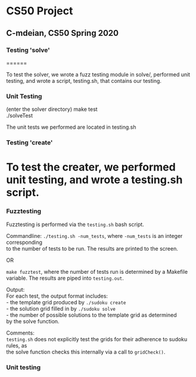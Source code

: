 # CS50 Project
## C-mdeian, CS50 Spring 2020

### Testing 'solve'
======

To test the solver, we wrote a fuzz testing module in solve/, performed unit testing, and wrote a script, testing.sh, that contains our testing.

### Unit Testing ###
(enter the solver directory)
make test  
./solveTest

The unit tests we performed are located in testing.sh

### Testing 'create' 

To test the creater, we performed unit testing, and wrote a testing.sh script.
=======
  
### Fuzztesting ###  
Fuzztesting is performed via the `testing.sh` bash script.
 
Commandline:
`./testing.sh -num_tests`, where `-num_tests` is an integer corresponding  
to the number of tests to be run. The results are printed to the screen.

OR

`make fuzztest`, where the number of tests run is determined by a Makefile   
variable. The results are piped into `testing.out`.  
  
Output:  
For each test, the output format includes:  
	- the template grid produced by `./sudoku create`    
	- the solution grid filled in by `./sudoku solve`  
	- the number of possible solutions to the template grid as determined  
	  by the solve function.  
  
Comments:  
`testing.sh` does not explicitly test the grids for their adherence to sudoku rules, as  
the solve function checks this internally via a call to `gridCheck()`.

### Unit testing ###

